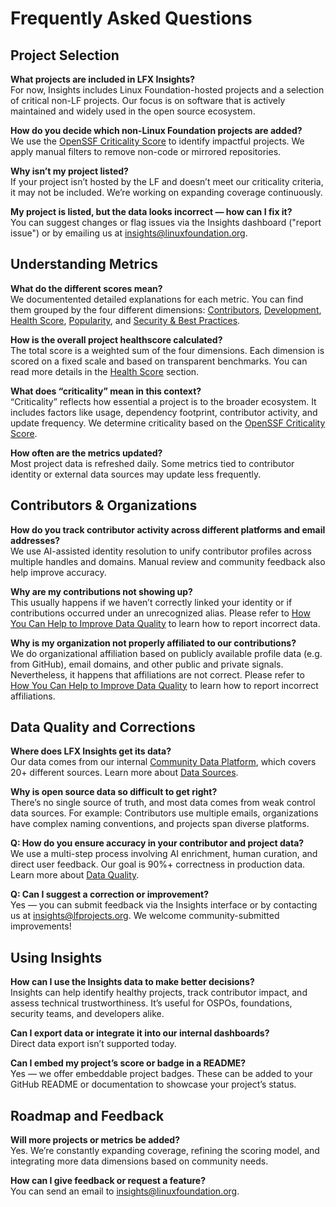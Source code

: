 
# Frequently Asked Questions

## Project Selection

**What projects are included in LFX Insights?**  
For now, Insights includes Linux Foundation-hosted projects and a selection of critical non-LF projects. Our focus is on software that is actively maintained and widely used in the open source ecosystem.

**How do you decide which non-Linux Foundation projects are added?**  
We use the [OpenSSF Criticality Score](https://openssf.org/projects/criticality-score/) to identify impactful projects. We apply manual filters to remove non-code or mirrored repositories.

**Why isn’t my project listed?**  
If your project isn’t hosted by the LF and doesn’t meet our criticality criteria, it may not be included. We’re working on expanding coverage continuously.

**My project is listed, but the data looks incorrect — how can I fix it?**  
You can suggest changes or flag issues via the Insights dashboard ("report issue") or by emailing us at [insights@linuxfoundation.org](mailto:insights@linuxfoundation.org).

## Understanding Metrics

**What do the different scores mean?**  
We documentented detailed explanations for each metric. You can find them grouped by the four different dimensions: [Contributors](/metrics/contributors), [Development](/metrics/development), [Health Score](/metrics/health-score), [Popularity](/metrics/popularity), and [Security & Best Practices](/metrics/security).

**How is the overall project healthscore calculated?**  
The total score is a weighted sum of the four dimensions. Each dimension is scored on a fixed scale and based on transparent benchmarks. You can read more details in the [Health Score](/metrics/health-score) section.

**What does “criticality” mean in this context?**  
“Criticality” reflects how essential a project is to the broader ecosystem. It includes factors like usage, dependency footprint, contributor activity, and update frequency. We determine criticality based on the [OpenSSF Criticality Score](https://openssf.org/projects/criticality-score/).

**How often are the metrics updated?**  
Most project data is refreshed daily. Some metrics tied to contributor identity or external data sources may update less frequently.

## Contributors & Organizations

**How do you track contributor activity across different platforms and email addresses?**  
We use AI-assisted identity resolution to unify contributor profiles across multiple handles and domains. Manual review and community feedback also help improve accuracy.

**Why are my contributions not showing up?**  
This usually happens if we haven’t correctly linked your identity or if contributions occurred under an unrecognized alias. Please refer to [How You Can Help to Improve Data Quality](/data-quality.html#how-you-can-help-to-improve-data-quality) to learn how to report incorrect data.


**Why is my organization not properly affiliated to our contributions?**  
We do organizational affiliation based on publicly available profile data (e.g. from GitHub), email domains, and other public and private signals. Nevertheless, it happens that affiliations are not correct. Please refer to [ How You Can Help to Improve Data Quality](/data-quality.html#how-you-can-help-to-improve-data-quality) to learn how to report incorrect affiliations.

## Data Quality and Corrections

**Where does LFX Insights get its data?**  
Our data comes from our internal [Community Data Platform](https://github.com/CrowdDotDev/crowd.dev), which covers 20+ different sources. Learn more about [Data Sources](/data-sources).

**Why is open source data so difficult to get right?**  
There’s no single source of truth, and most data comes from weak control data sources. For example: Contributors use multiple emails, organizations have complex naming conventions, and projects span diverse platforms. 

**Q: How do you ensure accuracy in your contributor and project data?**  
We use a multi-step process involving AI enrichment, human curation, and direct user feedback. Our goal is 90%+ correctness in production data. Learn more about [Data Quality](/data-quality).

**Q: Can I suggest a correction or improvement?**  
Yes — you can submit feedback via the Insights interface or by contacting us at [insights@lfprojects.org](mailto:insights@lfprojects.org). We welcome community-submitted improvements!

## Using Insights

**How can I use the Insights data to make better decisions?**  
Insights can help identify healthy projects, track contributor impact, and assess technical trustworthiness. It’s useful for OSPOs, foundations, security teams, and developers alike.

**Can I export data or integrate it into our internal dashboards?**  
Direct data export isn’t supported today.

**Can I embed my project’s score or badge in a README?**  
Yes — we offer embeddable project badges. These can be added to your GitHub README or documentation to showcase your project’s status.

## Roadmap and Feedback

**Will more projects or metrics be added?**  
Yes. We’re constantly expanding coverage, refining the scoring model, and integrating more data dimensions based on community needs.

**How can I give feedback or request a feature?**  
You can send an email to [insights@linuxfoundation.org](mailto:insights@linuxfoundation.org).
